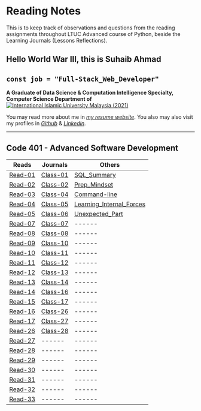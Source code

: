 # Reading Notes

This is to keep track of observations and questions from the reading assignments throughout LTUC Advanced course of Python, beside the Learning Journals (Lessons Reflections).

## Hello World War III, this is Suhaib Ahmad

## `const job = "Full-Stack_Web_Developer"`

**A Graduate of Data Science & Computation Intelligence Specialty, Computer Science Department of** [![International Islamic University Malaysia (2021)](https://upload.wikimedia.org/wikipedia/commons/f/f7/IIUM_Logo_.svg)](https://iium.edu.my)

You may read more about me in *[my resume website](https://suhaib.dev)*. You also may also visit my profiles in *[Github](https://github.com/makkahwi/)* & *[Linkedin](https://www.linkedin.com/in/makkahwi/)*.

---

## Code 401 - Advanced Software Development

| Reads     | Journals  | Others                     |
| --------- | --------- | -------------------------- |
| [Read-01](/Read-01/README.md) | [Class-01](/Class-01/README.md) | [SQL_Summary](/SQL/README.md) |
| [Read-02](/Read-02/README.md) | [Class-02](/Class-02/README.md) | [Prep_Mindset](/Prep_Mindset/README.md) |
| [Read-03](/Read-03/README.md) | [Class-04](/Class-04/README.md) | [Command-line](/Command-line/README.md) |
| [Read-04](/Read-04/README.md) | [Class-05](/Class-05/README.md) | [Learning_Internal_Forces](/Learning_Forces/README.md) |
| [Read-05](/Read-05/README.md) | [Class-06](/Class-06/README.md) | [Unexpected_Part](/Unexpected_Part/README.md) |
| [Read-07](/Read-07/README.md) | [Class-07](/Class-07/README.md) |           ------           |
| [Read-08](/Read-08/README.md) | [Class-08](/Class-08/README.md) |           ------           |
| [Read-09](/Read-09/README.md) | [Class-10](/Class-10/README.md) |           ------           |
| [Read-10](/Read-10/README.md) | [Class-11](/Class-11/README.md) |           ------           |
| [Read-11](/Read-11/README.md) | [Class-12](/Class-12/README.md) |           ------           |
| [Read-12](/Read-12/README.md) | [Class-13](/Class-13/README.md) |           ------           |
| [Read-13](/Read-13/README.md) | [Class-14](/Class-14/README.md) |           ------           |
| [Read-14](/Read-14/README.md) | [Class-16](/Class-16/README.md) |           ------           |
| [Read-15](/Read-15/README.md) | [Class-17](/Class-17/README.md) |           ------           |
| [Read-16](/Read-16/README.md) | [Class-26](/Class-26/README.md) |           ------           |
| [Read-17](/Read-17/README.md) | [Class-27](/Class-27/README.md) |           ------           |
| [Read-26](/Read-27/README.md) | [Class-28](/Class-28/README.md) |           ------           |
| [Read-27](/Read-28/README.md) |  ------   |           ------           |
| [Read-28](/Read-29/README.md) |  ------   |           ------           |
| [Read-29](/Read-29/README.md) |  ------   |           ------           |
| [Read-30](/Read-30/README.md) |  ------   |           ------           |
| [Read-31](/Read-31/README.md) |  ------   |           ------           |
| [Read-32](/Read-32/README.md) |  ------   |           ------           |
| [Read-33](/Read-33/README.md) |  ------   |           ------           |
